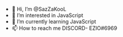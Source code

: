 - 👋 Hi, I’m @SazZaKooL
- 👀 I’m interested in JavaScript
- 🌱 I’m currently learning JavaScript
- 📫 How to reach me DISCORD- EZIO#6969

<!---
SazZaKooL/SazZaKooL is a ✨ special ✨ repository because its `README.md` (this file) appears on your GitHub profile.
You can click the Preview link to take a look at your changes.
--->
